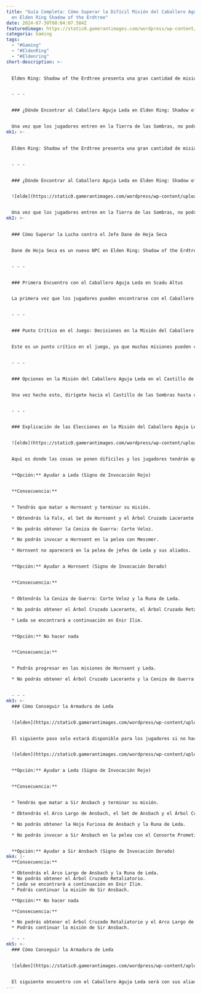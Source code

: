 ```yaml
---
title: "Guía Completa: Cómo Superar la Difícil Misión del Caballero Aguja Leda
  en Elden Ring Shadow of the Erdtree"
date: 2024-07-30T08:04:07.504Z
featuredimage: https://static0.gamerantimages.com/wordpress/wp-content/uploads/2024/07/mixcollage-24-jul-2024-09-44-pm-6270.jpg?q=49&fit=crop&w=1100&h=618&dpr=2
categoria: Gaming
tags:
  - "#Gaming"
  - "#EldenRing"
  - "#Eldenring"
short-description: >-
  

  Elden Ring: Shadow of the Erdtree presenta una gran cantidad de misiones secundarias, y la misión del Caballero Aguja Leda es una de las más interesantes, ya que ofrece a los jugadores varias decisiones críticas. El Caballero Aguja Leda es uno de los primeros NPCs que los jugadores encontrarán al comenzar su viaje en la Tierra de las Sombras.


  - - -


  ### ¿Dónde Encontrar al Caballero Aguja Leda en Elden Ring: Shadow of the Erdtree?


  Una vez que los jugadores entren en la Tierra de las Sombras, no podrán encontrarse con Leda hasta que progresen más en la región. Específicamente, los jugadores necesitarán llegar a Scadu Altus antes de poder encontrarse con el Caballero Aguja Leda. A lo largo del camino, los jugadores pueden encontrar un par de mensajes de L
mk1: >-
  

  Elden Ring: Shadow of the Erdtree presenta una gran cantidad de misiones secundarias, y la misión del Caballero Aguja Leda es una de las más interesantes, ya que ofrece a los jugadores varias decisiones críticas. El Caballero Aguja Leda es uno de los primeros NPCs que los jugadores encontrarán al comenzar su viaje en la Tierra de las Sombras.


  - - -


  ### ¿Dónde Encontrar al Caballero Aguja Leda en Elden Ring: Shadow of the Erdtree?


  ![elde](https://static0.gamerantimages.com/wordpress/wp-content/uploads/2024/07/img_8474-2.JPG?q=49&fit=crop&w=1500&dpr=2 "elden")


  Una vez que los jugadores entren en la Tierra de las Sombras, no podrán encontrarse con Leda hasta que progresen más en la región. Específicamente, los jugadores necesitarán llegar a Scadu Altus antes de poder encontrarse con el Caballero Aguja Leda. A lo largo del camino, los jugadores pueden encontrar un par de mensajes de Leda, aunque no son estrictamente necesarios. El primero se encuentra después de derrotar a la Bestia Divina León Danzante y luego tomar el ascensor hacia las escaleras. El segundo mensaje se encuentra en la Cruz de Miquella, cerca del Sitio de Gracia del Castillo Ensis.
mk2: >-
  

  ### Cómo Superar la Lucha contra el Jefe Dane de Hoja Seca


  Dane de Hoja Seca es un nuevo NPC en Elden Ring: Shadow of the Erdtree que se puede enfrentar en las Ruinas de Moorth. Para iniciar la pelea, acércate a él y usa el gesto "Que Gane el Mejor". Una vez derrotado, dejará caer el Arma de Artes Hoja Seca, así como el Sombrero de Dane.


  - - -


  ### Primera Encuentro con el Caballero Aguja Leda en Scadu Altus


  La primera vez que los jugadores pueden encontrarse con el Caballero Aguja Leda en la Tierra de las Sombras es en el Sitio de Gracia del Cruce de la Carretera, que se encuentra en Scadu Altus. Hay dos maneras de llegar a esta área. Primero, los jugadores pueden simplemente derrotar a Rellana y llegar aquí. Si los jugadores eligen derrotar a Rellana, es importante notar que pueden usar al Caballero Aguja Leda como invocación en esa batalla. La otra manera es usar el Manantial de Espíritus cerca del Fuerte Reprimand para llegar a esta área también.


  - - -


  ### Punto Crítico en el Juego: Decisiones en la Misión del Caballero Aguja Leda


  Este es un punto crítico en el juego, ya que muchas misiones pueden cambiar dependiendo de lo que haga el jugador a continuación. Los jugadores deben completar todos sus diálogos con NPC antes de ir al Castillo de las Sombras, ya que esto hará que el encanto de Miquella se rompa y progresen muchas misiones secundarias. Por lo tanto, se debe intentar agotar todos los diálogos con NPCs como Hornsent, Dane de Hoja Seca, Moore, etc., antes de dirigirse al Castillo de las Sombras. Además, Leda tendrá más opciones de diálogo si los jugadores vienen a ella después de hablar con Hornsent y Dane, por lo que los jugadores también deberían hacer eso.


  - - -


  ### Opciones en la Misión del Caballero Aguja Leda en el Castillo de las Sombras


  Una vez hecho esto, dirígete hacia el Castillo de las Sombras hasta que recibas el mensaje de la gran runa y el poderoso encanto rompiéndose. Esto desbloqueará más opciones de diálogo para Leda, y ella le preguntará al jugador a quién debería perseguir. Las opciones aquí son inconsecuentes ya que ella termina eligiendo a Hornsent de todas formas. Si los jugadores eligen a Thiollier, ella lo negará, y las otras dos opciones llevan a que Hornsent sea elegido.


  - - -


  ### Explicación de las Elecciones en la Misión del Caballero Aguja Leda


  ![elde](https://static0.gamerantimages.com/wordpress/wp-content/uploads/2024/07/img_8473-2.JPG?q=49&fit=crop&w=1500&dpr=2 "edel")


  Aquí es donde las cosas se ponen difíciles y los jugadores tendrán que tomar partido. Para encontrar los signos de invocación, los jugadores deberán dirigirse al Sitio de Gracia de la Plaza de la Puerta Principal, que se desbloquea después de derrotar al jefe Hipopótamo Dorado. Desde allí, sigue el camino a la izquierda hasta llegar al puente con botes. Los signos de invocación se pueden encontrar en el lado derecho. Aquí están las opciones explicadas.


  **Opción:** Ayudar a Leda (Signo de Invocación Rojo)


  **Consecuencia:**


  * Tendrás que matar a Hornsent y terminar su misión.

  * Obtendrás la Falx, el Set de Hornsent y el Árbol Cruzado Lacerante.

  * No podrás obtener la Ceniza de Guerra: Corte Veloz.

  * No podrás invocar a Hornsent en la pelea con Messmer.

  * Hornsent no aparecerá en la pelea de jefes de Leda y sus aliados.


  **Opción:** Ayudar a Hornsent (Signo de Invocación Dorado)


  **Consecuencia:**


  * Obtendrás la Ceniza de Guerra: Corte Veloz y la Runa de Leda.

  * No podrás obtener el Árbol Cruzado Lacerante, el Árbol Cruzado Retaliatorio y el Arco Largo de Ansbach.

  * Leda se encontrará a continuación en Enir Ilim.


  **Opción:** No hacer nada


  **Consecuencia:**


  * Podrás progresar en las misiones de Hornsent y Leda.

  * No podrás obtener el Árbol Cruzado Lacerante y la Ceniza de Guerra: Corte Veloz.


  - - -
mk3: >-
  ### Cómo Conseguir la Armadura de Leda


  ![elden](https://static0.gamerantimages.com/wordpress/wp-content/uploads/2024/07/img_8473-2.JPG?q=49&fit=crop&w=1500&dpr=2 "elden")


  El siguiente paso solo estará disponible para los jugadores si no hacen nada o ayudan a Leda. Además, los jugadores necesitarán completar la misión de Sir Ansbach en el Castillo de las Sombras y darle el Pergamino del Rito Secreto que se encuentra en el Cuarto Piso del Almacén de Especímenes, así como en el Séptimo Piso. Una vez hecho esto, los jugadores pueden dirigirse al Primer Piso del Almacén para encontrar los signos de invocación donde estaba presente Ansbach. Aquí están las opciones disponibles.


  ![elden](https://static0.gamerantimages.com/wordpress/wp-content/uploads/2024/07/img_8472-2.JPG?q=49&fit=crop&w=1500&dpr=2 "elden")


  **Opción:** Ayudar a Leda (Signo de Invocación Rojo)


  **Consecuencia:**


  * Tendrás que matar a Sir Ansbach y terminar su misión.

  * Obtendrás el Arco Largo de Ansbach, el Set de Ansbach y el Árbol Cruzado Retaliatorio.

  * No podrás obtener la Hoja Furiosa de Ansbach y la Runa de Leda.

  * No podrás invocar a Sir Ansbach en la pelea con el Consorte Prometido Radahn.


  **Opción:** Ayudar a Sir Ansbach (Signo de Invocación Dorado)
mk4: |-
  **Consecuencia:**

  * Obtendrás el Arco Largo de Ansbach y la Runa de Leda.
  * No podrás obtener el Árbol Cruzado Retaliatorio.
  * Leda se encontrará a continuación en Enir Ilim.
  * Podrás continuar la misión de Sir Ansbach.

  **Opción:** No hacer nada

  **Consecuencia:**

  * No podrás obtener el Árbol Cruzado Retaliatorio y el Arco Largo de Ansbach.
  * Podrás continuar la misión de Sir Ansbach.

  - - -
mk5: >-
  ### Cómo Conseguir la Armadura de Leda


  ![elden](https://static0.gamerantimages.com/wordpress/wp-content/uploads/2024/07/img_8471-2.JPG?q=49&fit=crop&w=1500&dpr=2 "elden")


  El siguiente encuentro con el Caballero Aguja Leda será con sus aliados, y es una batalla bastante difícil. Usar Cenizas Espirituales como el Rasgón Mimético puede facilitar la batalla, pero aún así será bastante complicado. Los jugadores deben intentar aislar a los aliados y eliminarlos uno por uno en lugar de enfrentarse a todos a la vez. Después de que la batalla del Caballero Aguja Leda termine, los jugadores podrán obtener la Armadura de Leda en la arena.
---
```

